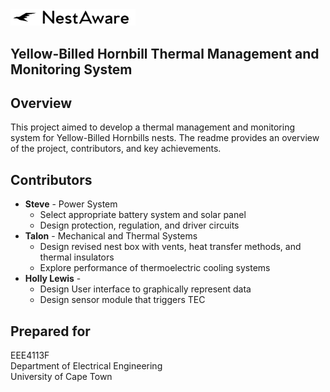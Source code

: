 <img src="logo.svg" alt="Logo" width="200"/>

## Yellow-Billed Hornbill Thermal Management and Monitoring System

## Overview
This project aimed to develop a thermal management and monitoring system for Yellow-Billed Hornbills nests. The readme provides an overview of the project, contributors, and key achievements.

## Contributors
- **Steve** - Power System
  - Select appropriate battery system and solar panel
  - Design protection, regulation, and driver circuits
- **Talon** - Mechanical and Thermal Systems
  - Design revised nest box with vents, heat transfer methods, and thermal insulators
  - Explore performance of thermoelectric cooling systems
- **Holly Lewis** - 
  - Design User interface to graphically represent data
  - Design sensor module that triggers TEC

## Prepared for
EEE4113F  
Department of Electrical Engineering  
University of Cape Town  


